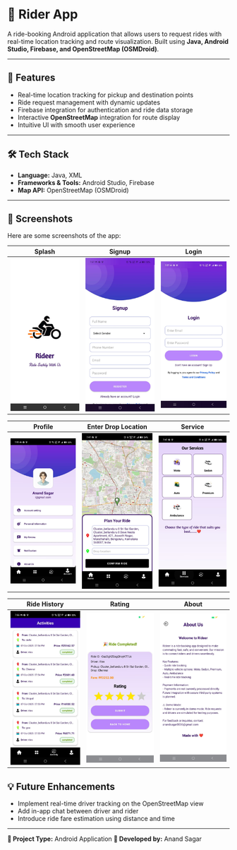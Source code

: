 # 🚖 Rider App

A ride-booking Android application that allows users to request rides with real-time location tracking and route visualization. Built using **Java, Android Studio, Firebase, and OpenStreetMap (OSMDroid)**.

---

## 📱 Features

* Real-time location tracking for pickup and destination points
* Ride request management with dynamic updates
* Firebase integration for authentication and ride data storage
* Interactive **OpenStreetMap** integration for route display
* Intuitive UI with smooth user experience

---

## 🛠️ Tech Stack

* **Language:** Java, XML
* **Frameworks & Tools:** Android Studio, Firebase
* **Map API:** OpenStreetMap (OSMDroid)

---

## 📸 Screenshots

Here are some screenshots of the app:

| Splash                                  | Signup                           | Login                                                              |
| --------------------------------------- | -------------------------------- | ------------------------------------------------------------------ |
| ![Splash Screen](splash.jpg) | ![Signup](signup.jpg) | ![Login](login.jpg) |

| Profile                                                              | Enter Drop Location                                                                    | Service                           |
| -------------------------------------------------------------------------- | -------------------------------------------------------------------------------------- | --------------------------------------- |
| ![Profile](profile.jpg) | ![Book Your Ride](enterdroplocation.jpg) | ![Service](service.jpg) |

| Ride History                            |               Rating             |About                                                               |
| --------------------------------------- | -------------------------------- | ------------------------------------------------------------------ |
| ![Ride History](history.jpg) | ![Rating](rating.jpg) | ![About Screen](about.jpg) |


## 💡 Future Enhancements

* Implement real-time driver tracking on the OpenStreetMap view
* Add in-app chat between driver and rider
* Introduce ride fare estimation using distance and time

---

**🔗 Project Type:** Android Application
**💬 Developed by:** Anand Sagar
